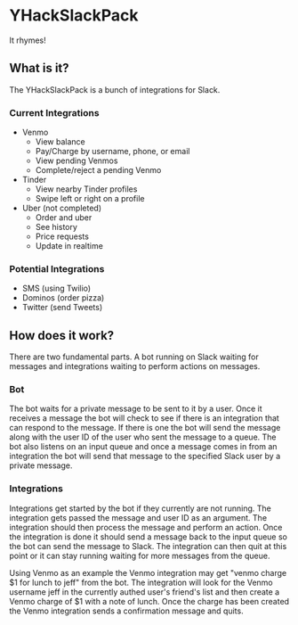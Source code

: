 # YHackSlackPack
It rhymes!

## What is it?
The YHackSlackPack is a bunch of integrations for Slack.

### Current Integrations
- Venmo
  - View balance
  - Pay/Charge by username, phone, or email
  - View pending Venmos
  - Complete/reject a pending Venmo
- Tinder
  - View nearby Tinder profiles
  - Swipe left or right on a profile
- Uber (not completed)
  - Order and uber
  - See history
  - Price requests
  - Update in realtime
  
### Potential Integrations
- SMS (using Twilio)
- Dominos (order pizza)
- Twitter (send Tweets)

## How does it work?
There are two fundamental parts. A bot running on Slack waiting for messages and integrations waiting to perform actions on messages.

### Bot
The bot waits for a private message to be sent to it by a user. Once it receives a message the bot will check to see if there is an integration that can respond to the message. If there is one the bot will send the message along with the user ID of the user who sent the message to a queue. The bot also listens on an input queue and once a message comes in from an integration the bot will send that message to the specified Slack user by a private message.

### Integrations
Integrations get started by the bot if they currently are not running. The integration gets passed the message and user ID as an argument. The integration should then process the message and perform an action. Once the integration is done it should send a message back to the input queue so the bot can send the message to Slack. The integration can then quit at this point or it can stay running waiting for more messages from the queue.

Using Venmo as an example the Venmo integration may get "venmo charge $1 for lunch to jeff" from the bot. The integration will look for the Venmo username jeff in the currently authed user's friend's list and then create a Venmo charge of $1 with a note of lunch. Once the charge has been created the Venmo integration sends a confirmation message and quits.